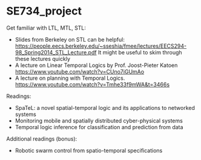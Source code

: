 # SE734_project


Get familiar with LTL, MTL, STL: 
- Slides from Berkeley on STL can be helpful: 
  https://people.eecs.berkeley.edu/~sseshia/fmee/lectures/EECS294-98_Spring2014_STL_Lecture.pdf
  It might be useful to skim through these lectures quickly
- A lecture on Linear Temporal Logics by Prof. Joost-Pieter Katoen
     https://www.youtube.com/watch?v=CUno7iGUmAo 
- A lecture on planning with Temporal Logics. 
     https://www.youtube.com/watch?v=Tmhe33f9mWA&t=3466s

Readings: 
- SpaTeL: a novel spatial-temporal logic and its applications to networked systems
- Monitoring mobile and spatially distributed cyber-physical systems
- Temporal logic inference for classification and prediction from data

Additional readings (bonus): 

- Robotic swarm control from spatio-temporal specifications



